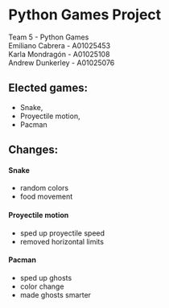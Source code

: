 # Python Games Project
Team 5 - Python Games
<br/>Emiliano Cabrera - A01025453
<br/>Karla Mondragón - A01025108
<br/>Andrew Dunkerley - A01025076

## Elected games:
- Snake, 
- Proyectile motion, 
- Pacman

## Changes:
#### Snake
  - random colors
  - food movement
#### Proyectile motion
  - sped up proyectile speed
  - removed horizontal limits
#### Pacman
  - sped up ghosts
  - color change
  - made ghosts smarter
